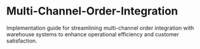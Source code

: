 # Multi-Channel-Order-Integration
Implementation guide for streamlining multi-channel order integration with warehouse systems to enhance operational efficiency and customer satisfaction.
